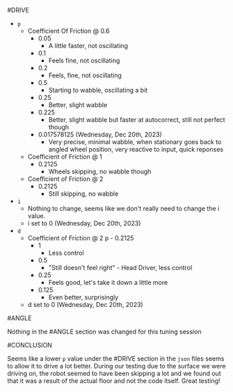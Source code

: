 #DRIVE
 - `p` 
	 -  Coefficient Of Friction @ 0.6
		 - 0.05
			 - A little faster, not oscillating
		 - 0.1
			 - Feels fine, not oscillating
		 - 0.2
			 - Feels, fine, not oscillating
		 - 0.5
			 - Starting to wabble, oscillating a bit
		 - 0.25
			 - Better, slight wabble
		 - 0.225
			 - Better, slight wabble but faster at autocorrect, still not perfect though
		 - 0.017578125 (Wednesday, Dec 20th, 2023)
		 	 - Very precise, minimal wabble, when stationary goes back to angled wheel position, very reactive to input, quick reponses
	  - Coefficient of Friction @ 1
		 - 0.2125
			 - Wheels skipping, no wabble though
	 - Coefficient of Friction @ 2
		 - 0.2125
			 - Still skipping, no wabble
 - `i`
	- Nothing to change, seems like we don't really need to change the i value.
	- i set to 0 (Wednesday, Dec 20th, 2023)
- `d`
	- Coefficient of Friction @ 2 p - 0.2125
		- 1
			- Less control
		- 0.5
			- "Still doesn't feel right" - Head Driver, less control
		- 0.25
			- Feels good, let's take it down a little more
		- 0.125
			- Even better, surprisingly
	 - d set to 0 (Wednesday, Dec 20th, 2023)

#ANGLE

Nothing in the #ANGLE section was changed for this tuning session

#CONCLUSION

Seems like a lower `p` value under the #DRIVE section in the `json` files seems to allow it to  drive a lot better. During our testing due to the surface we were driving on, the robot seemed to have been skipping a lot and we found out that it was a result of the actual floor and not the code itself. Great testing!



 
